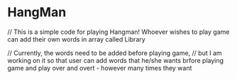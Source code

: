 # HangMan

// This is a simple code for playing Hangman! Whoever wishes to play game can add their own words in array called Library

// Currently, the words need to be added before playing game, 
// but I am working on it so that user can add words that he/she wants brfore playing game and play over and overt -  however many times they want
